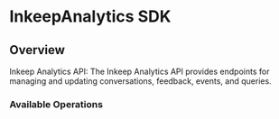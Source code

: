 # InkeepAnalytics SDK

## Overview

Inkeep Analytics API: The Inkeep Analytics API provides endpoints for managing and updating conversations, feedback, events, and queries.

### Available Operations
